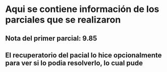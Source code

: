 # Aqui se contiene información de los parciales que se realizaron

## Nota del primer parcial: 9.85

## El recuperatorio del pacial lo hice opcionalmente para ver si lo podia resolverlo, lo cual pude
